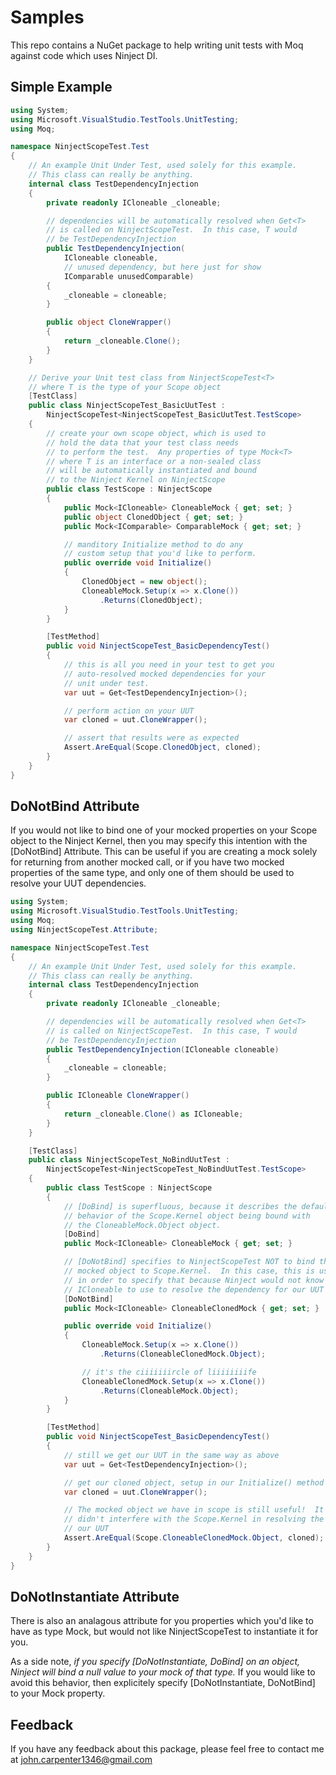 # Samples

This repo contains a NuGet package to help writing unit tests
with Moq against code which uses Ninject DI.

## Simple Example
```csharp
using System;
using Microsoft.VisualStudio.TestTools.UnitTesting;
using Moq;

namespace NinjectScopeTest.Test
{
    // An example Unit Under Test, used solely for this example.
    // This class can really be anything.
    internal class TestDependencyInjection
    {
        private readonly ICloneable _cloneable;

        // dependencies will be automatically resolved when Get<T>
        // is called on NinjectScopeTest.  In this case, T would
        // be TestDependencyInjection
        public TestDependencyInjection(
            ICloneable cloneable,
            // unused dependency, but here just for show
            IComparable unusedComparable)
        {
            _cloneable = cloneable;
        }

        public object CloneWrapper()
        {
            return _cloneable.Clone();
        }
    }

    // Derive your Unit test class from NinjectScopeTest<T>
    // where T is the type of your Scope object
    [TestClass]
    public class NinjectScopeTest_BasicUutTest :
        NinjectScopeTest<NinjectScopeTest_BasicUutTest.TestScope>
    {
        // create your own scope object, which is used to 
        // hold the data that your test class needs
        // to perform the test.  Any properties of type Mock<T>
        // where T is an interface or a non-sealed class
        // will be automatically instantiated and bound
        // to the Ninject Kernel on NinjectScope
        public class TestScope : NinjectScope
        {
            public Mock<ICloneable> CloneableMock { get; set; }
            public object ClonedObject { get; set; }
            public Mock<IComparable> ComparableMock { get; set; }

            // manditory Initialize method to do any
            // custom setup that you'd like to perform.
            public override void Initialize()
            {
                ClonedObject = new object();
                CloneableMock.Setup(x => x.Clone())
                    .Returns(ClonedObject);
            }
        }

        [TestMethod]
        public void NinjectScopeTest_BasicDependencyTest()
        {
            // this is all you need in your test to get you
            // auto-resolved mocked dependencies for your
            // unit under test.
            var uut = Get<TestDependencyInjection>();

            // perform action on your UUT
            var cloned = uut.CloneWrapper();

            // assert that results were as expected
            Assert.AreEqual(Scope.ClonedObject, cloned);
        }
    }
}
```

## DoNotBind Attribute

If you would not like to bind one of your mocked properties on your
Scope object to the Ninject Kernel, then you may specify this intention
with the [DoNotBind] Attribute.  This can be useful if you are creating a
mock solely for returning from another mocked call, or if you have
two mocked properties of the same type, and only one of them should
be used to resolve your UUT dependencies.

```csharp
using System;
using Microsoft.VisualStudio.TestTools.UnitTesting;
using Moq;
using NinjectScopeTest.Attribute;

namespace NinjectScopeTest.Test
{
    // An example Unit Under Test, used solely for this example.
    // This class can really be anything.
    internal class TestDependencyInjection
    {
        private readonly ICloneable _cloneable;

        // dependencies will be automatically resolved when Get<T>
        // is called on NinjectScopeTest.  In this case, T would
        // be TestDependencyInjection
        public TestDependencyInjection(ICloneable cloneable)
        {
            _cloneable = cloneable;
        }

        public ICloneable CloneWrapper()
        {
            return _cloneable.Clone() as ICloneable;
        }
    }

    [TestClass]
    public class NinjectScopeTest_NoBindUutTest :
        NinjectScopeTest<NinjectScopeTest_NoBindUutTest.TestScope>
    {
        public class TestScope : NinjectScope
        {
            // [DoBind] is superfluous, because it describes the default
            // behavior of the Scope.Kernel object being bound with
            // the CloneableMock.Object object.
            [DoBind]
            public Mock<ICloneable> CloneableMock { get; set; }

            // [DoNotBind] specifies to NinjectScopeTest NOT to bind the
            // mocked object to Scope.Kernel.  In this case, this is useful
            // in order to specify that because Ninject would not know which
            // ICloneable to use to resolve the dependency for our UUT
            [DoNotBind]
            public Mock<ICloneable> CloneableClonedMock { get; set; }

            public override void Initialize()
            {
                CloneableMock.Setup(x => x.Clone())
                    .Returns(CloneableClonedMock.Object);

                // it's the ciiiiiiircle of liiiiiiiife
                CloneableClonedMock.Setup(x => x.Clone())
                    .Returns(CloneableMock.Object);
            }
        }

        [TestMethod]
        public void NinjectScopeTest_BasicDependencyTest()
        {
            // still we get our UUT in the same way as above
            var uut = Get<TestDependencyInjection>();

            // get our cloned object, setup in our Initialize() method in TestScope
            var cloned = uut.CloneWrapper();

            // The mocked object we have in scope is still useful!  It just
            // didn't interfere with the Scope.Kernel in resolving the depdencies for
            // our UUT
            Assert.AreEqual(Scope.CloneableClonedMock.Object, cloned);
        }
    }
}
```
## DoNotInstantiate Attribute

There is also an analagous attribute for you properties which you'd like to have
as type Mock<T>, but would not like NinjectScopeTest to instantiate it for you.

As a side note, *if you specify [DoNotInstantiate, DoBind] on an object, Ninject*
*will bind a null value to your mock of that type.*  If you would like to avoid
this behavior, then explicitely specify [DoNotInstantiate, DoNotBind] to your Mock<T>
property.

## Feedback

If you have any feedback about this package, please feel free to contact me
at john.carpenter1346@gmail.com
